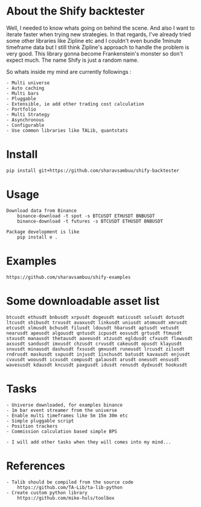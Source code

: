# About the Shify backtester
Well, I needed to know whats going on behind the scene.
And also I want to iterate faster when trying new strategies.
In that regards, I've already tried some other libraries like Zipline etc
and I couldn't even bundle 1minute timeframe data but I still 
think Zipline's approach to handle the problem is very good.
This library gonna become Frankenstein's monster so don't expect much.
The name Shify is just a random name.

So whats inside my mind are currently followings : 

    - Multi universe
    - Auto caching
    - Multi bars
    - Pluggable 
    - Extensible, ie add other trading cost calculation
    - Portfolio
    - Multi Strategy
    - Asynchronous
    - Configurable
    - Use common libraries like TALib, quantstats


# Install

    pip install git+https://github.com/sharavsambuu/shify-backtester


# Usage

    Download data from Binance
        binance-download -t spot -s BTCUSDT ETHUSDT BNBUSDT
        binance-download -t futures -s BTCUSDT ETHUSDT BNBUSDT

    Package development is like
        pip install e .

# Examples

    https://github.com/sharavsambuu/shify-examples


# Some downloadable asset list

    btcusdt ethusdt bnbusdt xrpusdt dogeusdt maticusdt solusdt dotusdt ltcusdt shibusdt trxusdt avaxusdt linkusdt uniusdt atomusdt xmrusdt etcusdt xlmusdt bchusdt filusdt ldousdt hbarusdt aptusdt vetusdt nearusdt apeusdt algousdt qntusdt icpusdt eosusdt grtusdt ftmusdt stxusdt manausdt thetausdt aaveusdt xtzusdt egldusdt cfxusdt flowusdt axsusdt sandusdt imxusdt chzusdt crvusdt cakeusdt opusdt klayusdt snxusdt minausdt dashusdt fxsusdt gmxusdt runeusdt lrcusdt zilusdt rndrusdt maskusdt sxpusdt injusdt 1inchusdt batusdt kavausdt enjusdt cvxusdt woousdt icxusdt compusdt galausdt arusdt oneusdt ensusdt wavesusdt kdausdt kncusdt paxgusdt idusdt renusdt dydxusdt hookusdt 


# Tasks

    - Universe downloaded, for examples binance
    - 1m bar event streamer from the universe
    - Enable multi timeframes like 5m 15m 30m etc
    - Simple pluggable script
    - Position trackers
    - Commission calculation based simple BPS
    
    - I will add other tasks when they will comes into my mind...



# References
    - Talib should be compiled from the source code
        https://github.com/TA-Lib/ta-lib-python
    - Create custom python library
        https://github.com/mike-huls/toolbox







